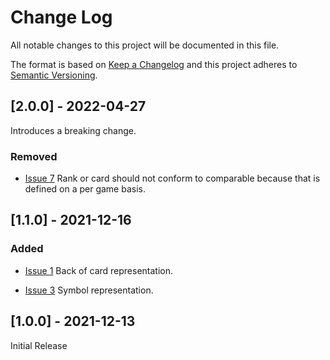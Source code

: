 # Change Log

All notable changes to this project will be documented in this file.
 
The format is based on [Keep a Changelog](http://keepachangelog.com/)
and this project adheres to [Semantic Versioning](http://semver.org/).

## [2.0.0] - 2022-04-27

Introduces a breaking change.

### Removed

- [Issue 7](https://github.com/nashysolutions/PlayingCards/issues/7)
  Rank or card should not conform to comparable because that is defined on a per game basis.

## [1.1.0] - 2021-12-16

### Added

- [Issue 1](https://github.com/nashysolutions/PlayingCards/issues/1)
  Back of card representation.

- [Issue 3](https://github.com/nashysolutions/PlayingCards/issues/3)
  Symbol representation.
 
## [1.0.0] - 2021-12-13

Initial Release
